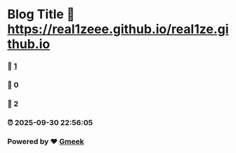 # Blog Title :link: https://real1zeee.github.io/real1ze.github.io 
### :page_facing_up: [1](https://real1zeee.github.io/real1ze.github.io/tag.html) 
### :speech_balloon: 0 
### :hibiscus: 2 
### :alarm_clock: 2025-09-30 22:56:05 
### Powered by :heart: [Gmeek](https://github.com/Meekdai/Gmeek)
